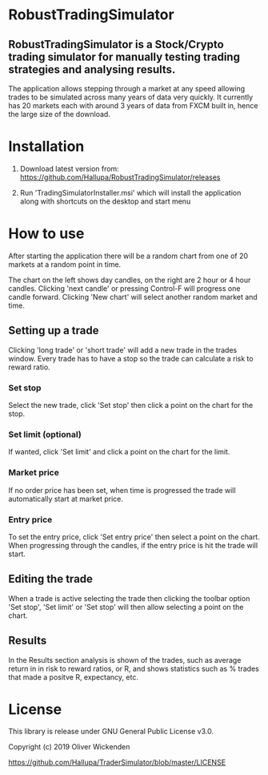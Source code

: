 # RobustTradingSimulator
## RobustTradingSimulator is a Stock/Crypto trading simulator for manually testing trading strategies and analysing results.
The application allows stepping through a market at any speed allowing trades to be simulated across many years of data very quickly.
It currently has 20 markets each with around 3 years of data from FXCM built in, hence the large size of the download.

# Installation
1. Download latest version from:
https://github.com/Hallupa/RobustTradingSimulator/releases

2. Run 'TradingSimulatorInstaller.msi' which will install the application along with shortcuts on the desktop and start menu

# How to use
After starting the application there will be a random chart from one of 20 markets at a random point in time.

The chart on the left shows day candles, on the right are 2 hour or 4 hour candles.
Clicking 'next candle' or pressing Control-F will progress one candle forward.
Clicking 'New chart' will select another random market and time.

## Setting up a trade
Clicking 'long trade' or 'short trade' will add a new trade in the trades window.
Every trade has to have a stop so the trade can calculate a risk to reward ratio.

### Set stop
Select the new trade, click 'Set stop' then click a point on the chart for the stop.
### Set limit (optional)
If wanted, click 'Set limit' and click a point on the chart for the limit.
### Market price
If no order price has been set, when time is progressed the trade will automatically start at market price.
### Entry price
To set the entry price, click 'Set entry price' then select a point on the chart.
When progressing through the candles, if the entry price is hit the trade will start.

## Editing the trade
When a trade is active selecting the trade then clicking the toolbar option 'Set stop', 'Set limit' or 'Set stop' will then allow selecting a point on the chart.

## Results
In the Results section analysis is shown of the trades, such as average return in in risk to reward ratios, or R, and shows statistics such as % trades that made a positve R, expectancy, etc.

# License

This library is release under GNU General Public License v3.0.

Copyright (c) 2019 Oliver Wickenden

https://github.com/Hallupa/TraderSimulator/blob/master/LICENSE
